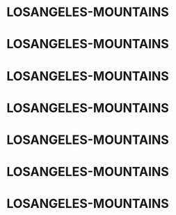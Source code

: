 # LOSANGELES-MOUNTAINS
# LOSANGELES-MOUNTAINS
# LOSANGELES-MOUNTAINS
# LOSANGELES-MOUNTAINS
# LOSANGELES-MOUNTAINS
# LOSANGELES-MOUNTAINS
# LOSANGELES-MOUNTAINS
